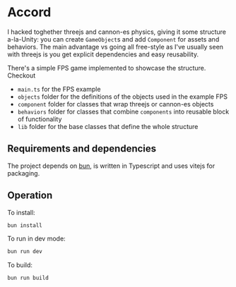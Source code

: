# Accord

I hacked toghether threejs and cannon-es physics, giving it some structure a-la-Unity: you can create `GameObject`s and add `Component` for assets and behaviors. The main advantage vs going all free-style as I've usually seen with threejs is you get explicit dependencies and easy reusability.

There's a simple FPS game implemented to showcase the structure. Checkout

- `main.ts` for the FPS example
- `objects` folder for the definitions of the objects used in the example FPS
- `component` folder for classes that wrap threejs or cannon-es objects
- `behaviors` folder for classes that combine `components` into reusable  block of functionality
- `lib` folder for the base classes that define the whole structure


## Requirements and dependencies
The project depends on [bun](bun.sh), is written in Typescript and uses vitejs for packaging.

## Operation

To install:
```sh
bun install
```

To run in dev mode:
```sh
bun run dev
```

To build:
```sh
bun run build
```